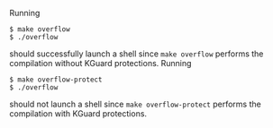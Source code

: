 Running

```console
$ make overflow
$ ./overflow
```

should successfully launch a shell since `make overflow` performs the compilation without KGuard protections. Running

```console
$ make overflow-protect
$ ./overflow
```

should not launch a shell since `make overflow-protect` performs the compilation with KGuard protections.

